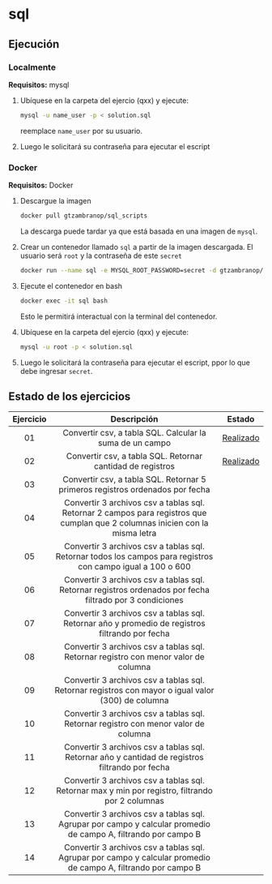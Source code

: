 # sql

## Ejecución

### Localmente

**Requisitos:** mysql

1. Ubíquese en la carpeta del ejercio (qxx) y ejecute:

	```bash
	mysql -u name_user -p < solution.sql
	```
	reemplace `name_user` por su usuario.
2. Luego le solicitará su contraseña para ejecutar el escript

### Docker

**Requisitos:** Docker

1. Descargue la imagen

	```bash
	docker pull gtzambranop/sql_scripts
	```
	La descarga puede tardar ya que está basada en una imagen de `mysql`.

2. Crear un contenedor llamado `sql` a partir de la imagen descargada. El usuario será `root` y la contraseña de este `secret`

	```bash
	docker run --name sql -e MYSQL_ROOT_PASSWORD=secret -d gtzambranop/sql_scripts
	```
3. Ejecute el contenedor en bash

	```bash
	docker exec -it sql bash
	```
	Esto le permitirá interactual con la terminal del contenedor.
4. Ubíquese en la carpeta del ejercio (qxx) y ejecute:

	```bash
	mysql -u root -p < solution.sql
	```
5. Luego le solicitará la contraseña para ejecutar el escript, ppor lo que debe ingresar `secret`.


## Estado de los ejercicios

| Ejercicio | Descripción | Estado |
| :---: | :---: | :---: |
|01|	Convertir csv, a tabla SQL. Calcular la suma de un campo|[Realizado](https://github.com/gtzambranop/scripts/blob/develop/sql/q01/solution.py) |
|02|	Convertir csv, a tabla SQL. Retornar cantidad de registros | [Realizado](https://github.com/gtzambranop/scripts/blob/develop/sql/q02/solution.py) |
|03|	Convertir csv, a tabla SQL. Retornar 5 primeros registros ordenados por fecha |  |
|04|	Convertir 3 archivos csv a tablas sql. Retornar 2 campos para registros que cumplan que 2 columnas inicien con la misma letra |  |
|05|	Convertir 3 archivos csv a tablas sql. Retornar todos los campos para registros con campo igual a 100 o 600 |  |
|06|	Convertir 3 archivos csv a tablas sql. Retornar registros ordenados por fecha filtrado por 3 condiciones |  |
|07|	Convertir 3 archivos csv a tablas sql. Retornar año y promedio de registros filtrando por fecha |  |
|08|	Convertir 3 archivos csv a tablas sql. Retornar registro con menor valor de columna |  |
|09|	Convertir 3 archivos csv a tablas sql. Retornar registros con mayor o igual valor (300) de columna |  |
|10|	Convertir 3 archivos csv a tablas sql. Retornar registro con menor valor de columna |  |
|11|	Convertir 3 archivos csv a tablas sql. Retornar año y cantidad de registros filtrando por fecha |  |
|12|	Convertir 3 archivos csv a tablas sql. Retornar max y min por registro, filtrando por 2 columnas |  |
|13|	Convertir 3 archivos csv a tablas sql. Agrupar por campo y calcular promedio de campo A, filtrando por campo B |  |
|14|	Convertir 3 archivos csv a tablas sql. Agrupar por campo y calcular promedio de campo A, filtrando por campo B |  |